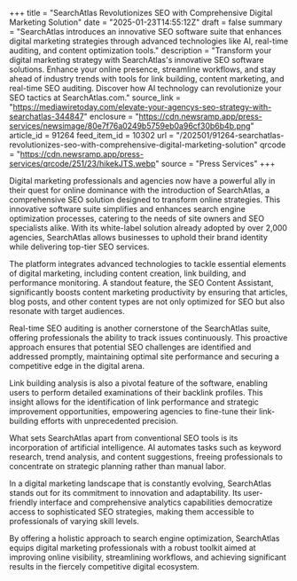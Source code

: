 +++
title = "SearchAtlas Revolutionizes SEO with Comprehensive Digital Marketing Solution"
date = "2025-01-23T14:55:12Z"
draft = false
summary = "SearchAtlas introduces an innovative SEO software suite that enhances digital marketing strategies through advanced technologies like AI, real-time auditing, and content optimization tools."
description = "Transform your digital marketing strategy with SearchAtlas's innovative SEO software solutions. Enhance your online presence, streamline workflows, and stay ahead of industry trends with tools for link building, content marketing, and real-time SEO auditing. Discover how AI technology can revolutionize your SEO tactics at SearchAtlas.com."
source_link = "https://mediawiretoday.com/elevate-your-agencys-seo-strategy-with-searchatlas-344847"
enclosure = "https://cdn.newsramp.app/press-services/newsimage/80e7f76a0249b5759eb0a96cf30b6b4b.png"
article_id = 91264
feed_item_id = 10302
url = "/202501/91264-searchatlas-revolutionizes-seo-with-comprehensive-digital-marketing-solution"
qrcode = "https://cdn.newsramp.app/press-services/qrcode/251/23/hikekJTS.webp"
source = "Press Services"
+++

<p>Digital marketing professionals and agencies now have a powerful ally in their quest for online dominance with the introduction of SearchAtlas, a comprehensive SEO solution designed to transform online strategies. This innovative software suite simplifies and enhances search engine optimization processes, catering to the needs of site owners and SEO specialists alike. With its white-label solution already adopted by over 2,000 agencies, SearchAtlas allows businesses to uphold their brand identity while delivering top-tier SEO services.</p><p>The platform integrates advanced technologies to tackle essential elements of digital marketing, including content creation, link building, and performance monitoring. A standout feature, the SEO Content Assistant, significantly boosts content marketing productivity by ensuring that articles, blog posts, and other content types are not only optimized for SEO but also resonate with target audiences.</p><p>Real-time SEO auditing is another cornerstone of the SearchAtlas suite, offering professionals the ability to track issues continuously. This proactive approach ensures that potential SEO challenges are identified and addressed promptly, maintaining optimal site performance and securing a competitive edge in the digital arena.</p><p>Link building analysis is also a pivotal feature of the software, enabling users to perform detailed examinations of their backlink profiles. This insight allows for the identification of link performance and strategic improvement opportunities, empowering agencies to fine-tune their link-building efforts with unprecedented precision.</p><p>What sets SearchAtlas apart from conventional SEO tools is its incorporation of artificial intelligence. AI automates tasks such as keyword research, trend analysis, and content suggestions, freeing professionals to concentrate on strategic planning rather than manual labor.</p><p>In a digital marketing landscape that is constantly evolving, SearchAtlas stands out for its commitment to innovation and adaptability. Its user-friendly interface and comprehensive analytics capabilities democratize access to sophisticated SEO strategies, making them accessible to professionals of varying skill levels.</p><p>By offering a holistic approach to search engine optimization, SearchAtlas equips digital marketing professionals with a robust toolkit aimed at improving online visibility, streamlining workflows, and achieving significant results in the fiercely competitive digital ecosystem.</p>